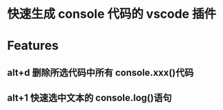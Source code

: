 # 快速生成 console 代码的 vscode 插件

# Features

## alt+d 删除所选代码中所有 console.xxx()代码

## alt+1 快速选中文本的 console.log()语句
